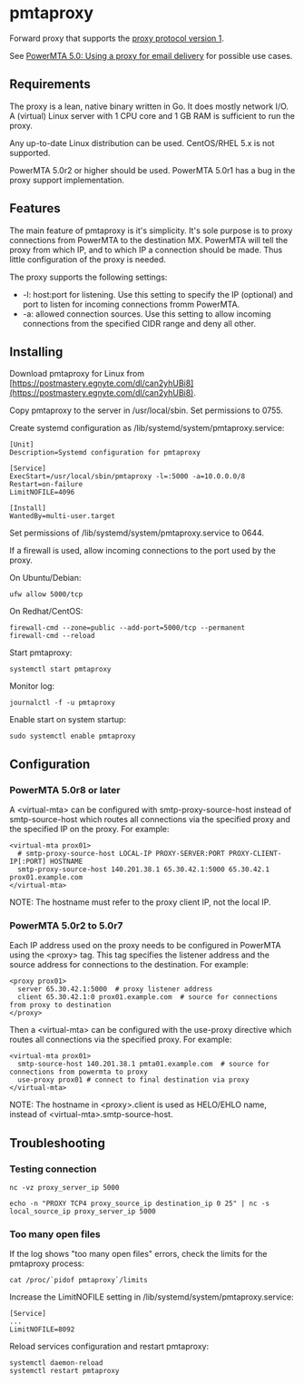 # pmtaproxy

Forward proxy that supports the [proxy protocol version 1](https://www.haproxy.org/download/1.8/doc/proxy-protocol.txt).

See [PowerMTA 5.0: Using a proxy for email delivery](https://www.postmastery.com/powermta-5-0-using-a-proxy-for-email-delivery/) for possible use cases.

## Requirements

The proxy is a lean, native binary written in Go. It does mostly network I/O. A (virtual) Linux server with 1 CPU core and 1 GB RAM is sufficient to run the proxy.

Any up-to-date Linux distribution can be used. CentOS/RHEL 5.x is not supported.

PowerMTA 5.0r2 or higher should be used. PowerMTA 5.0r1 has a bug in the proxy support implementation.

## Features

The main feature of pmtaproxy is it's simplicity. It's sole purpose is to proxy connections from PowerMTA to the destination MX. PowerMTA will tell the proxy from which IP, and to which IP a connection should be made. Thus little configuration of the proxy is needed.

The proxy supports the following settings:

* -l: host:port for listening. Use this setting to specify the IP (optional) and port to listen for incoming connections fromm PowerMTA.
* -a: allowed connection sources. Use this setting to allow incoming connections from the specified CIDR range and deny all other.

## Installing

Download pmtaproxy for Linux from [https://postmastery.egnyte.com/dl/can2yhUBi8](https://postmastery.egnyte.com/dl/can2yhUBi8).

Copy pmtaproxy to the server in /usr/local/sbin. Set permissions to 0755.

Create systemd configuration as /lib/systemd/system/pmtaproxy.service:

    [Unit]
    Description=Systemd configuration for pmtaproxy

    [Service]
    ExecStart=/usr/local/sbin/pmtaproxy -l=:5000 -a=10.0.0.0/8
    Restart=on-failure
    LimitNOFILE=4096

    [Install]
    WantedBy=multi-user.target

Set permissions of /lib/systemd/system/pmtaproxy.service to 0644.

If a firewall is used, allow incoming connections to the port used by the proxy. 

On Ubuntu/Debian:

    ufw allow 5000/tcp

On Redhat/CentOS:

    firewall-cmd --zone=public --add-port=5000/tcp --permanent
    firewall-cmd --reload

Start pmtaproxy:

    systemctl start pmtaproxy

Monitor log:

    journalctl -f -u pmtaproxy

Enable start on system startup:

    sudo systemctl enable pmtaproxy

## Configuration

### PowerMTA 5.0r8 or later

A \<virtual-mta\> can be configured with smtp-proxy-source-host instead of smtp-source-host which routes all connections via the specified proxy and the specified IP on the proxy. For example:

    <virtual-mta prox01>
      # smtp-proxy-source-host LOCAL-IP PROXY-SERVER:PORT PROXY-CLIENT-IP[:PORT] HOSTNAME
      smtp-proxy-source-host 140.201.38.1 65.30.42.1:5000 65.30.42.1 prox01.example.com
    </virtual-mta>

NOTE: The hostname must refer to the proxy client IP, not the local IP.

### PowerMTA 5.0r2 to 5.0r7

Each IP address used on the proxy needs to be configured in PowerMTA using the \<proxy\> tag. This tag specifies the listener address and the source address for connections to the destination. For example:

    <proxy prox01>
      server 65.30.42.1:5000  # proxy listener address
      client 65.30.42.1:0 prox01.example.com  # source for connections from proxy to destination
    </proxy>

Then a \<virtual-mta\> can be configured with the use-proxy directive which routes all connections via the specified proxy. For example:

    <virtual-mta prox01>
      smtp-source-host 140.201.38.1 pmta01.example.com  # source for connections from powermta to proxy
      use-proxy prox01 # connect to final destination via proxy
    </virtual-mta>

NOTE: The hostname in \<proxy\>.client is used as HELO/EHLO name, instead of \<virtual-mta\>.smtp-source-host.

## Troubleshooting

### Testing connection

    nc -vz proxy_server_ip 5000

    echo -n "PROXY TCP4 proxy_source_ip destination_ip 0 25" | nc -s local_source_ip proxy_server_ip 5000

### Too many open files

If the log shows "too many open files" errors, check the limits for the pmtaproxy process:

    cat /proc/`pidof pmtaproxy`/limits

Increase the LimitNOFILE setting in /lib/systemd/system/pmtaproxy.service:

    [Service]
    ...
    LimitNOFILE=8092

Reload services configuration and restart pmtaproxy:

    systemctl daemon-reload
    systemctl restart pmtaproxy


